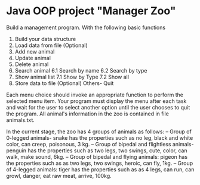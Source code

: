 # Java OOP project "Manager Zoo"

Build a management program. With the following basic functions
1. Build your data structure 
2. Load data from file (Optional)
3. Add new animal
4. Update animal
5. Delete animal
6. Search animal
6.1 Search by name
6.2 Search by type
7. Show animal list
7.1 Show by Type
7.2 Show all
8. Store data to file (Optional)
Others- Quit

Each menu choice should invoke an appropriate function to perform the selected menu item. Your program must display the menu after each task and wait for the user to select another option until the user chooses to quit the program. All animal's information in the zoo is contained in file animals.txt.

In the current stage, the zoo has 4 groups of animals as follows:
– Group of 0-legged animals- snake has the properties such as no leg, black and white color, can creep, poisonous, 3 kg.
– Group of bipedal and flightless animals- penguin has the properties such as two legs, two swings, cute, color, can walk, make sound, 6kg.
– Group of bipedal and flying animals: pigeon has the properties such as as two legs, two swings, heroic, can fly, 1kg.
– Group of 4-legged animals: tiger has the properties such as as 4 legs, can run, can growl, danger, eat raw meat, arrive, 100kg.